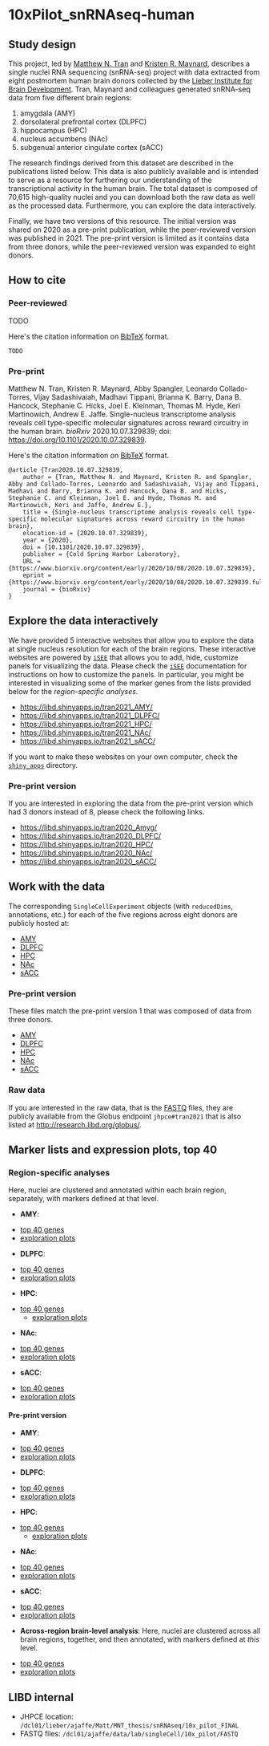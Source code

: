 # 10xPilot_snRNAseq-human


## Study design

This project, led by [Matthew N. Tran](https://twitter.com/mattntran) and [Kristen R. Maynard](https://twitter.com/kr_maynard), describes a single nuclei RNA sequencing (snRNA-seq) project with data extracted from eight postmortem human brain donors collected by the [Lieber Institute for Brain Development](https://twitter.com/LieberInstitute). Tran, Maynard and colleagues generated snRNA-seq data from five different brain regions:

1. amygdala (AMY)
1. dorsolateral prefrontal cortex (DLPFC)
1. hippocampus (HPC)
1. nucleus accumbens (NAc)
1. subgenual anterior cingulate cortex (sACC)

The research findings derived from this dataset are described in the publications listed below. This data is also publicly available and is intended to serve as a resource for furthering our understanding of the transcriptional activity in the human brain. The total dataset is composed of 70,615 high-quality nuclei and you can download both the raw data as well as the processed data. Furthermore, you can explore the data interactively.

Finally, we have two versions of this resource. The initial version was shared on 2020 as a pre-print publication, while the peer-reviewed version was published in 2021. The pre-print version is limited as it contains data from three donors, while the peer-reviewed version was expanded to eight donors.

## How to cite

### Peer-reviewed

TODO

Here's the citation information on [BibTeX](https://en.wikipedia.org/wiki/BibTeX) format.

```
TODO
```

### Pre-print

Matthew N. Tran, Kristen R. Maynard, Abby Spangler, Leonardo Collado-Torres, Vijay Sadashivaiah, Madhavi Tippani, Brianna K. Barry, Dana B. Hancock, Stephanie C. Hicks, Joel E. Kleinman, Thomas M. Hyde, Keri Martinowich, Andrew E. Jaffe. Single-nucleus transcriptome analysis reveals cell type-specific molecular signatures across reward circuitry in the human brain. _bioRxiv_ 2020.10.07.329839; doi: https://doi.org/10.1101/2020.10.07.329839.

Here's the citation information on [BibTeX](https://en.wikipedia.org/wiki/BibTeX) format.

```
@article {Tran2020.10.07.329839,
	author = {Tran, Matthew N. and Maynard, Kristen R. and Spangler, Abby and Collado-Torres, Leonardo and Sadashivaiah, Vijay and Tippani, Madhavi and Barry, Brianna K. and Hancock, Dana B. and Hicks, Stephanie C. and Kleinman, Joel E. and Hyde, Thomas M. and Martinowich, Keri and Jaffe, Andrew E.},
	title = {Single-nucleus transcriptome analysis reveals cell type-specific molecular signatures across reward circuitry in the human brain},
	elocation-id = {2020.10.07.329839},
	year = {2020},
	doi = {10.1101/2020.10.07.329839},
	publisher = {Cold Spring Harbor Laboratory},
	URL = {https://www.biorxiv.org/content/early/2020/10/08/2020.10.07.329839},
	eprint = {https://www.biorxiv.org/content/early/2020/10/08/2020.10.07.329839.full.pdf},
	journal = {bioRxiv}
}

```


## Explore the data interactively

We have provided 5 interactive websites that allow you to explore the data at single nucleus resolution for each of the brain regions. These interactive websites are powered by [`iSEE`](https://bioconductor.org/packages/iSEE) that allows you to add, hide, customize panels for visualizing the data. Please check the [`iSEE`](https://bioconductor.org/packages/iSEE) documentation for instructions on how to customize the panels. In particular, you might be interested in visualizing some of the marker genes from the lists provided below for the _region-specific analyses_.

* https://libd.shinyapps.io/tran2021_AMY/
* https://libd.shinyapps.io/tran2021_DLPFC/
* https://libd.shinyapps.io/tran2021_HPC/
* https://libd.shinyapps.io/tran2021_NAc/
* https://libd.shinyapps.io/tran2021_sACC/

If you want to make these websites on your own computer, check the [`shiny_apps`](shiny_apps/) directory.

### Pre-print version

If you are interested in exploring the data from the pre-print version which had 3 donors instead of 8, please check the following links.

* https://libd.shinyapps.io/tran2020_Amyg/
* https://libd.shinyapps.io/tran2020_DLPFC/
* https://libd.shinyapps.io/tran2020_HPC/
* https://libd.shinyapps.io/tran2020_NAc/
* https://libd.shinyapps.io/tran2020_sACC/



## Work with the data

The corresponding `SingleCellExperiment` objects (with `reducedDims`, annotations, etc.) for each of the five regions across eight donors are publicly hosted at:

* [AMY](https://libd-snrnaseq-pilot.s3.use-east-2.amazonaws.com/TODO)
* [DLPFC](https://libd-snrnaseq-pilot.s3.use-east-2.amazonaws.com/TODO)
* [HPC](https://libd-snrnaseq-pilot.s3.use-east-2.amazonaws.com/TODO)
* [NAc](https://libd-snrnaseq-pilot.s3.use-east-2.amazonaws.com/TODO)
* [sACC](https://libd-snrnaseq-pilot.s3.use-east-2.amazonaws.com/TODO)

### Pre-print version

These files match the pre-print version 1 that was composed of data from three donors.

* [AMY](https://libd-snrnaseq-pilot.s3.us-east-2.amazonaws.com/SCE_AMY_tran-etal.rda)
* [DLPFC](https://libd-snrnaseq-pilot.s3.us-east-2.amazonaws.com/SCE_DLPFC_tran-etal.rda)
* [HPC](https://libd-snrnaseq-pilot.s3.us-east-2.amazonaws.com/SCE_HPC_tran-etal.rda)
* [NAc](https://libd-snrnaseq-pilot.s3.us-east-2.amazonaws.com/SCE_NAc_tran-etal.rda)
* [sACC](https://libd-snrnaseq-pilot.s3.us-east-2.amazonaws.com/SCE_sACC_tran-etal.rda)


### Raw data

If you are interested in the raw data, that is the [FASTQ](https://en.wikipedia.org/wiki/FASTQ_format) files, they are publicly available from the Globus endpoint `jhpce#tran2021` that is also listed at http://research.libd.org/globus/.


## Marker lists and expression plots, top 40

### Region-specific analyses

Here, nuclei are clustered and annotated within each brain region, separately, with markers defined at that level.

-   **AMY**:
  * [top 40 genes](https://github.com/LieberInstitute/10xPilot_snRNAseq-human/blob/master/tables/revision/top40genesLists_Amyg-n5_cellType_SN-LEVEL-tests_MNT2021.csv)
  * [exploration plots](https://github.com/LieberInstitute/10xPilot_snRNAseq-human/tree/master/pdfs/revision/Amyg)

-   **DLPFC**:
  * [top 40 genes](https://github.com/LieberInstitute/10xPilot_snRNAseq-human/blob/master/tables/revision/top40genesLists_DLPFC-n3_cellType_SN-LEVEL-tests_LAH2020.csv)
  * [exploration plots](https://github.com/LieberInstitute/10xPilot_snRNAseq-human/tree/master/pdfs/revision/DLPFC)

-   **HPC**:
  * [top 40 genes](https://github.com/LieberInstitute/10xPilot_snRNAseq-human/blob/master/tables/revision/top40genesLists_HPC-n3_cellType_SN-LEVEL-tests_MNT2021.csv)
      * [exploration plots](https://github.com/LieberInstitute/10xPilot_snRNAseq-human/tree/master/pdfs/revision/HPC)

-   **NAc**:
  * [top 40 genes](https://github.com/LieberInstitute/10xPilot_snRNAseq-human/blob/master/tables/revision/top40genesLists_NAc-n8_cellType_SN-LEVEL-tests_MNT2021.csv)
  * [exploration plots](https://github.com/LieberInstitute/10xPilot_snRNAseq-human/tree/master/pdfs/revision/NAc)

-   **sACC**:
  * [top 40 genes](https://github.com/LieberInstitute/10xPilot_snRNAseq-human/blob/master/tables/revision/top40genesLists_sACC-n5_cellType_SN-LEVEL-tests_MNT2021.csv)
  * [exploration plots](https://github.com/LieberInstitute/10xPilot_snRNAseq-human/tree/master/pdfs/revision/sACC)


#### Pre-print version

-   **AMY**:
  * [top 40 genes](https://github.com/LieberInstitute/10xPilot_snRNAseq-human/blob/master/tables/top40genesLists-REFINED_Amyg-n2_cellType.split_Nov2020.csv)
  * [exploration plots](https://github.com/LieberInstitute/10xPilot_snRNAseq-human/tree/master/pdfs/exploration/Amyg)

-   **DLPFC**:
  * [top 40 genes](https://github.com/LieberInstitute/10xPilot_snRNAseq-human/blob/master/tables/top40genesLists_DLPFC-n2_cellType.split_SN-LEVEL-tests_May2020.csv)
  * [exploration plots](https://github.com/LieberInstitute/10xPilot_snRNAseq-human/tree/master/pdfs/exploration/DLPFC)

-   **HPC**:
  * [top 40 genes](https://github.com/LieberInstitute/10xPilot_snRNAseq-human/blob/master/tables/top40genesLists-REFINED_HPC-n3_cellType.split_Nov2020.csv)
      * [exploration plots](https://github.com/LieberInstitute/10xPilot_snRNAseq-human/tree/master/pdfs/exploration/HPC)

-   **NAc**:
  * [top 40 genes](https://github.com/LieberInstitute/10xPilot_snRNAseq-human/blob/master/tables/top40genesLists-REFINED_NAc-n5_cellType.final_Nov2020.csv)
  * [exploration plots](https://github.com/LieberInstitute/10xPilot_snRNAseq-human/tree/master/pdfs/exploration/NAc-n5-markers)

-   **sACC**:
  * [top 40 genes](https://github.com/LieberInstitute/10xPilot_snRNAseq-human/blob/master/tables/top40genesLists-REFINED_sACC-n2_cellType.split_Nov2020.csv)
  * [exploration plots](https://github.com/LieberInstitute/10xPilot_snRNAseq-human/tree/master/pdfs/exploration/sACC)

-   **Across-region brain-level analysis**: Here, nuclei are clustered across all brain regions, together, and then annotated, with markers defined at _this_ level.
  * [top 40 genes](https://github.com/LieberInstitute/10xPilot_snRNAseq-human/blob/master/tables/top40genesLists_panBrain-n12_cellType_SN-LEVEL-tests_May2020.csv)
  * [exploration plots](https://github.com/LieberInstitute/10xPilot_snRNAseq-human/tree/master/pdfs/exploration/panBrainMarkers)


## LIBD internal

* JHPCE location: `/dcl01/lieber/ajaffe/Matt/MNT_thesis/snRNAseq/10x_pilot_FINAL`
* FASTQ files: `/dcl01/ajaffe/data/lab/singleCell/10x_pilot/FASTQ`
